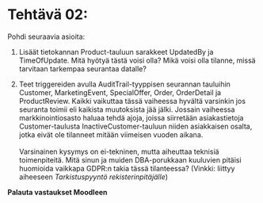 # Tehtävä 02:

Pohdi seuraavia asioita:
1. Lisäät tietokannan Product-tauluun sarakkeet UpdatedBy ja TimeOfUpdate. Mitä hyötyä tästä voisi olla? Mikä voisi olla tilanne, missä tarvitaan tarkempaa seurantaa datalle?

2. Teet triggereiden avulla AuditTrail-tyyppisen seurannan tauluihin Customer, MarketingEvent, SpecialOffer, Order, OrderDetail ja ProductReview. Kaikki vaikuttaa tässä vaiheessa hyvältä varsinkin jos seuranta toimii eli kaikista muutoksista jää jälki. Jossain vaiheessa markkinointiosasto haluaa tehdä ajoja, joissa siirretään asiakastietoja Customer-taulusta InactiveCustomer-tauluun niiden asiakkaisen osalta, jotka eivät ole tilanneet mitään viimeisen vuoden aikana. <br><br>
Varsinainen kysymys on ei-tekninen, mutta aiheuttaa teknisiä toimenpiteitä. Mitä sinun ja muiden DBA-porukkaan kuuluvien pitäisi huomioida vaikkapa GDPR:n takia tässä tilanteessa? (Vinkki: liittyy aiheeseen *Tarkistuspyyntö rekisterinpitäjälle*)

**Palauta vastaukset Moodleen**





<!-- 
- Varmistusten teko (backup)

- Tee SQL Server Management Studiolla varmistus edellisessä tehtävässä luodusta Pankki tietokannasta. Voit tallentaa varmistuksen tietokoneesi C-asemalle, vaikkei se olekaan suositeltava paikka tuotannollisissa tietokantapalvelimissa. Voit myös tallentaa muistitikulle, jos se on mahdollista. Generoi tästä varmistus ajosta T-SQL scripti.

Palauta tämän jälkeen Moodleen, palautuslinkkiin  T-SQL kielinen scripti (Transact-SQL), jolla saat tehtyä varmistuksen SQL Serverissä.  -->

